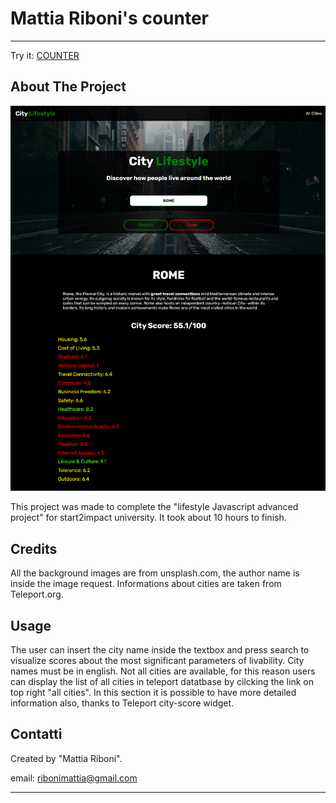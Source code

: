 # Mattia Riboni's counter
---
Try it:
[COUNTER](https://unrivaled-sundae-31de11.netlify.app/index.html)

  

About The Project
---

  

  

  


![screenshot](/assets/imgs/home2.png)




This project was made to complete the "lifestyle Javascript advanced project" for start2impact university. It took about 10 hours to finish.

Credits
---
All the background images are from unsplash.com, the author name is inside the image request.
Informations about cities are taken from Teleport.org.

  

Usage
---

  

The user can insert the city name inside the textbox and press search to visualize scores about the most significant parameters of livability. City names must be in english. Not all cities are available, for this reason users can display the list of all cities in teleport datatbase by cilcking the link on top right "all cities". In this section it is possible to have more detailed information also, thanks to Teleport city-score widget.

  

Contatti
---

  

Created by "Mattia Riboni".

  

email: [ribonimattia@gmail.com](mailto:ribonimattia@gmail.com)



---

  

  

  



